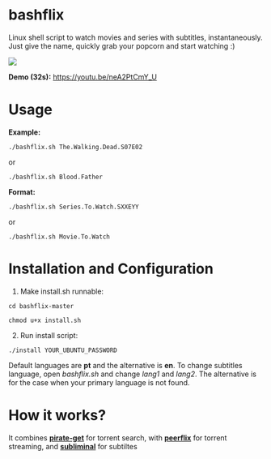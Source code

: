 # bashflix
Linux shell script to watch movies and series with subtitles, instantaneously. Just give the name, quickly grab your popcorn and start watching :) 

![](http://i.imgur.com/FX4bt1B.gif)

**Demo (32s):** https://youtu.be/neA2PtCmY_U

# Usage
**Example:** 
```
./bashflix.sh The.Walking.Dead.S07E02
```
or
```
./bashflix.sh Blood.Father
```
**Format:** 
```
./bashflix.sh Series.To.Watch.SXXEYY
```
or
```
./bashflix.sh Movie.To.Watch
``` 

# Installation and Configuration

1. Make install.sh runnable:
  
  ```
  cd bashflix-master
  ```
  ```
  chmod u+x install.sh
  ``` 
2. Run install script:
  
  ```
  ./install YOUR_UBUNTU_PASSWORD
  ```

Default languages are **pt** and the alternative is **en**. To change subtitles language, open *bashflix.sh* and change *lang1* and *lang2*. The alternative is for the case when your primary language is not found.

# How it works?
It combines [**pirate-get**](https://github.com/vikstrous/pirate-get) for torrent search, with [**peerflix**](https://github.com/mafintosh/peerflix) for torrent streaming, and [**subliminal**](https://github.com/Diaoul/subliminal) for subtiltes








